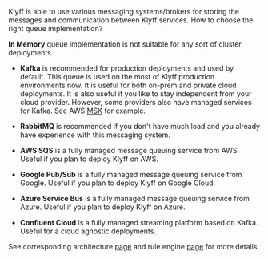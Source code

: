 Klyff is able to use various messaging systems/brokers for storing the messages and communication between Klyff services. How to choose the right queue implementation?
 
**In Memory** queue implementation is not suitable for any sort of cluster deployments.

 * **Kafka** is recommended for production deployments and used by default. This queue is used on the most of Klyff production environments now. 
It is useful for both on-prem and private cloud deployments. It is also useful if you like to stay independent from your cloud provider.
However, some providers also have managed services for Kafka. See AWS [MSK](https://aws.amazon.com/msk/) for example.

 * **RabbitMQ** is recommended if you don't have much load and you already have experience with this messaging system.

 * **AWS SQS** is a fully managed message queuing service from AWS. Useful if you plan to deploy Klyff on AWS.

 * **Google Pub/Sub** is a fully managed message queuing service from Google. Useful if you plan to deploy Klyff on Google Cloud.  

 * **Azure Service Bus** is a fully managed message queuing service from Azure. Useful if you plan to deploy Klyff on Azure.
 
 * **Confluent Cloud** is a fully managed streaming platform based on Kafka. Useful for a cloud agnostic deployments.

See corresponding architecture [page](/docs/reference/#message-queues-are-awesome) and rule engine [page](/docs/user-guide/rule-engine-2-5/queues/) for more details.